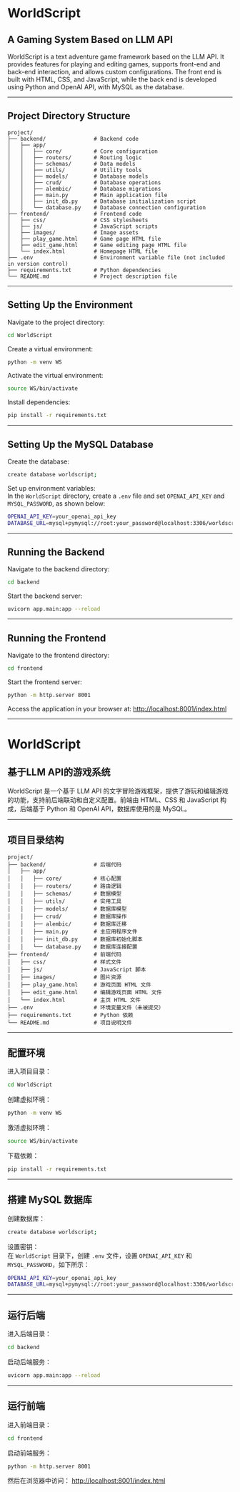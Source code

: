 # WorldScript

## A Gaming System Based on LLM API

WorldScript is a text adventure game framework based on the LLM API. It provides features for playing and editing games, supports front-end and back-end interaction, and allows custom configurations. The front end is built with HTML, CSS, and JavaScript, while the back end is developed using Python and OpenAI API, with MySQL as the database.

---

## **Project Directory Structure**

```plaintext
project/
├── backend/               # Backend code
│   ├── app/
│   │   ├── core/          # Core configuration
│   │   ├── routers/       # Routing logic
│   │   ├── schemas/       # Data models
│   │   ├── utils/         # Utility tools
│   │   ├── models/        # Database models
│   │   ├── crud/          # Database operations
│   │   ├── alembic/       # Database migrations
│   │   ├── main.py        # Main application file
│   │   ├── init_db.py     # Database initialization script
│   │   └── database.py    # Database connection configuration
├── frontend/              # Frontend code
│   ├── css/               # CSS stylesheets
│   ├── js/                # JavaScript scripts
│   ├── images/            # Image assets
│   ├── play_game.html     # Game page HTML file
│   ├── edit_game.html     # Game editing page HTML file
│   └── index.html         # Homepage HTML file
├── .env                   # Environment variable file (not included in version control)
├── requirements.txt       # Python dependencies
└── README.md              # Project description file
```

---

## Setting Up the Environment

Navigate to the project directory:
```bash
cd WorldScript
```

Create a virtual environment:
```bash
python -m venv WS
```

Activate the virtual environment:
```bash
source WS/bin/activate
```

Install dependencies:
```bash
pip install -r requirements.txt
```

---

## Setting Up the MySQL Database

Create the database:
```bash
create database worldscript;
```

Set up environment variables:  
In the `WorldScript` directory, create a `.env` file and set `OPENAI_API_KEY` and `MYSQL_PASSWORD`, as shown below:
```bash
OPENAI_API_KEY=your_openai_api_key
DATABASE_URL=mysql+pymysql://root:your_password@localhost:3306/worldscript 
```

---

## Running the Backend

Navigate to the backend directory:
```bash
cd backend
```

Start the backend server:
```bash
uvicorn app.main:app --reload
```

---

## Running the Frontend

Navigate to the frontend directory:
```bash
cd frontend
```

Start the frontend server:
```bash
python -m http.server 8001
```

Access the application in your browser at:
[http://localhost:8001/index.html](http://localhost:8001/index.html)

---

# WorldScript

## 基于LLM API的游戏系统

WorldScript 是一个基于 LLM API 的文字冒险游戏框架，提供了游玩和编辑游戏的功能，支持前后端联动和自定义配置。前端由 HTML、CSS 和 JavaScript 构成，后端基于 Python 和 OpenAI API，数据库使用的是 MySQL。

---

## **项目目录结构**

```plaintext
project/
├── backend/               # 后端代码
│   ├── app/
│   │   ├── core/          # 核心配置
│   │   ├── routers/       # 路由逻辑
│   │   ├── schemas/       # 数据模型
│   │   ├── utils/         # 实用工具
│   │   ├── models/        # 数据库模型
│   │   ├── crud/          # 数据库操作
│   │   ├── alembic/       # 数据库迁移
│   │   ├── main.py        # 主应用程序文件
│   │   ├── init_db.py     # 数据库初始化脚本
│   │   └── database.py    # 数据库连接配置
├── frontend/              # 前端代码
│   ├── css/               # 样式文件
│   ├── js/                # JavaScript 脚本
│   ├── images/            # 图片资源
│   ├── play_game.html     # 游戏页面 HTML 文件
│   ├── edit_game.html     # 编辑游戏页面 HTML 文件
│   └── index.html         # 主页 HTML 文件
├── .env                   # 环境变量文件（未被提交）
├── requirements.txt       # Python 依赖
└── README.md              # 项目说明文件
```

---

## 配置环境

进入项目目录：
```bash
cd WorldScript
```

创建虚拟环境：
```bash
python -m venv WS
```

激活虚拟环境：
```bash
source WS/bin/activate
```

下载依赖：
```bash
pip install -r requirements.txt
```

---

## 搭建 MySQL 数据库

创建数据库：
```bash
create database worldscript;
```

设置密钥：  
在 `WorldScript` 目录下，创建 `.env` 文件，设置 `OPENAI_API_KEY` 和 `MYSQL_PASSWORD`，如下所示：
```bash
OPENAI_API_KEY=your_openai_api_key
DATABASE_URL=mysql+pymysql://root:your_password@localhost:3306/worldscript 
```

---

## 运行后端

进入后端目录：
```bash
cd backend
```

启动后端服务：
```bash
uvicorn app.main:app --reload
```

---

## 运行前端

进入前端目录：
```bash
cd frontend
```

启动前端服务：
```bash
python -m http.server 8001
```

然后在浏览器中访问：
[http://localhost:8001/index.html](http://localhost:8001/index.html)
